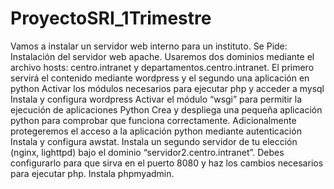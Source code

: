 # ProyectoSRI_1Trimestre

Vamos a instalar un servidor web interno para un instituto. Se Pide:
Instalación del servidor web apache. Usaremos dos dominios mediante el archivo hosts: centro.intranet y departamentos.centro.intranet. El primero servirá el contenido mediante wordpress y el segundo una aplicación en python
Activar los módulos necesarios para ejecutar php y acceder a mysql
Instala y configura wordpress
Activar el módulo “wsgi” para permitir la ejecución de aplicaciones Python
Crea y despliega una pequeña aplicación python para comprobar que funciona correctamente.
Adicionalmente protegeremos el acceso a la aplicación python mediante autenticación
Instala y configura awstat.
Instala un segundo servidor de tu elección (nginx, lighttpd) bajo el dominio “servidor2.centro.intranet”. Debes configurarlo para que sirva en el puerto 8080 y haz los cambios necesarios para ejecutar php. Instala phpmyadmin.
